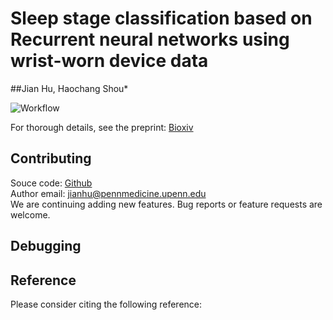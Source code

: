 # Sleep stage classification based on Recurrent neural networks using wrist-worn device data
##Jian Hu, Haochang Shou*

![Workflow](workflow.jpg)

For thorough details, see the preprint: [Bioxiv]()
<br>

## Contributing
Souce code: [Github](https://github.com/jianhuupenn/ItClust)  
Author email: jianhu@pennmedicine.upenn.edu
<br>
We are continuing adding new features. Bug reports or feature requests are welcome.
<br>

## Debugging

## Reference

Please consider citing the following reference:
